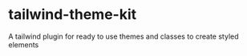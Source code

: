 # tailwind-theme-kit
A tailwind plugin for ready to use themes and classes to create styled elements
